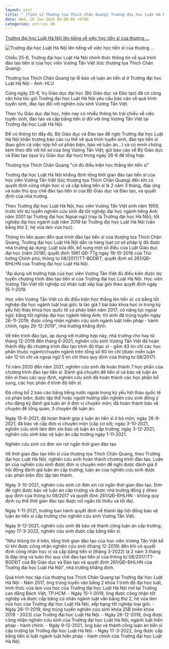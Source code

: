 ```yaml
---
layout: post
title: " [Tiến sĩ Thượng tọa Thích Chân Quang] Trường đại học Luật Hà Nội lên tiếng về việc học tiến sĩ của thượng ..."
date: Wed, 26 Jun 2024 08:00:00 +0700
categories: entries VN
---
```

[Trường đại học Luật Hà Nội lên tiếng về việc học tiến sĩ của thượng ...](https://tuoitre.vn/truong-dai-hoc-luat-ha-noi-len-tieng-ve-viec-hoc-tien-si-cua-thuong-toa-thich-chan-quang-20240625202603154.htm)

![Trường đại học Luật Hà Nội lên tiếng về việc học tiến sĩ của thượng ...](https://cdn1.tuoitre.vn/zoom/600_315/471584752817336320/2024/6/25/thay-thich-chan-quang-3-17193208136701327423708-23-0-287-505-crop-1719320831080872985017.jpeg)

Chiều 25-6, Trường đại học Luật Hà Nội chính thức thông tin về quá trình đào tạo tiến sĩ của học viên Vương Tấn Việt (tức thượng tọa Thích Chân Quang).

Thượng tọa Thích Chân Quang tại lễ bảo vệ luận án tiến sĩ ở Trường đại học Luật Hà Nội - Ảnh: HLU

Cùng ngày 25-6, Vụ Giáo dục đại học (Bộ Giáo dục và Đào tạo) đã có công văn hỏa tốc gửi Trường đại học Luật Hà Nội yêu cầu báo cáo về quá trình tuyển sinh, đào tạo đối với nghiên cứu sinh Vương Tấn Việt.

Theo Vụ Giáo dục đại học, hiện nay có nhiều thông tin trái chiều về việc tuyển sinh, đào tạo và cấp bằng tiến sĩ đối với ông Vương Tấn Việt tại Trường đại học Luật Hà Nội.

Để có thông tin đầy đủ, Bộ Giáo dục và Đào tạo đề nghị Trường đại học Luật Hà Nội khẩn trương báo cáo cụ thể về quá trình tuyển sinh, đào tạo tiến sĩ (bao gồm cả việc nộp hồ sơ phản biện, bảo vệ luận án...) và có minh chứng kèm theo đối với hồ sơ của ông Vương Tấn Việt; gửi báo cáo về Bộ Giáo dục và Đào tạo (qua Vụ Giáo dục đại học) trong ngày 26-6 để tổng hợp.

Thượng tọa Thích Chân Quang "có đủ điều kiện học thẳng lên tiến sĩ"

Trường đại học Luật Hà Nội khẳng định tổng thời gian đào tạo tiến sĩ của học viên Vương Tấn Việt (tức thượng tọa Thích Chân Quang) đến khi có quyết định công nhận học vị và cấp bằng tiến sĩ là 2 năm 3 tháng, đáp ứng và tuân thủ quy chế đào tạo tiến sĩ của Bộ Giáo dục và Đào tạo, và quyết định của nhà trường.

Theo Trường đại học Luật Hà Nội, học viên Vương Tấn Việt sinh năm 1959, trước khi dự tuyển nghiên cứu sinh đã tốt nghiệp đại học ngành tiếng Anh năm 2001 tại Trường đại học Ngoại ngữ (nay là Trường đại học Hà Nội); tốt nghiệp đại học ngành luật năm 2019 tại Trường đại học Luật Hà Nội (văn bằng thứ 2, hệ vừa làm vừa học).

Thông tin liên quan đến quá trình đào tạo tiến sĩ của thượng tọa Thích Chân Quang, Trường đại học Luật Hà Nội dẫn ra hàng loạt cơ sở pháp lý đã được nhà trường áp dụng: Luật sửa đổi, bổ sung một số điều của Luật Giáo dục đại học (năm 2018); quyết định 1981 QĐ-TTg ngày 18-10-2016 của Thủ tướng Chính phủ; thông tư 08/2017/TT-BGDĐT; quyết định số 261/QĐ-ĐHLHN của Trường đại học Luật Hà Nội.

"Áp dụng với trường hợp của học viên Vương Tấn Việt đủ điều kiện được dự tuyển chương trình đào tạo tiến sĩ của Trường đại học Luật Hà Nội. Học viên Vương Tấn Việt tốt nghiệp cử nhân luật xếp loại giỏi theo quyết định ngày 15-1-2019.

Học viên Vương Tấn Việt có đủ điều kiện học thẳng lên tiến sĩ: có bằng tốt nghiệp đại học ngành luật loại giỏi; là tác giả 1 bài báo khoa học in trong kỷ yếu hội thảo khoa học quốc tế có phản biện năm 2017; có năng lực ngoại ngữ: bằng tốt nghiệp đại học ngành tiếng Anh; thí sinh đã trúng tuyển ngày 26-11-2019; được công nhận nghiên cứu sinh ngành luật hiến pháp - hành chính, ngày 26-12-2019", nhà trường khẳng định.

Về tiến trình đào tạo, áp dụng với trường hợp này, nhà trường cho hay từ tháng 12-2019 đến tháng 6-2021, nghiên cứu sinh Vương Tấn Việt đã hoàn thành đầy đủ chương trình đào tạo trình độ thạc sĩ - gồm 43 tín chỉ các học phần thuộc ngành/chuyên ngành trên tổng số 60 tín chỉ (được miễn luận văn 12 tín chỉ và ngoại ngữ 5 tín chỉ theo quy định của thông tư 08/2017).

Từ năm 2020 đến năm 2021, nghiên cứu sinh đã hoàn thành 7 học phần của chương trình đào tạo tiến sĩ. Đánh giá chuyên đề tiến sĩ và bảo vệ luận án tiến sĩ theo các quy định, nghiên cứu sinh đã hoàn thành các học phần bổ sung, các học phần ở trình độ tiến sĩ.

Đã công bố 2 báo cáo bằng tiếng nước ngoài trong kỷ yếu hội thảo quốc tế có phản biện; được tập thể hoặc người hướng dẫn nghiên cứu sinh đồng ý cho đăng ký đánh giá luận án ở đơn vị chuyên môn; đã hoàn thành bảo vệ chuyên đề tổng quan, 3 chuyên đề luận án.

Ngày 15-6-2021, đã hoàn thành góp ý luận án tiến sĩ ở bộ môn; ngày 26-9-2021, đã bảo vệ cấp đơn vị chuyên môn (cấp cơ sở); ngày 3-10-2021, nghiên cứu sinh làm đơn xin bảo vệ luận án cấp trường; ngày 3-12-2021, nghiên cứu sinh bảo vệ luận án cấp trường ngày 1-11-2021.

Nghiên cứu sinh có đơn xin rút ngắn thời gian đào tạo

Về thời gian đào tạo tiến sĩ của thượng tọa Thích Chân Quang, theo Trường đại học Luật Hà Nội, nghiên cứu sinh hoàn thành chương trình đào tạo. Luận án của nghiên cứu sinh được đơn vị chuyên môn đề nghị được đánh giá ở hội đồng đánh giá luận án cấp trường; luận án của nghiên cứu sinh được các phản biện độc lập tán thành.

Ngày 3-10-2021, nghiên cứu sinh có đơn xin rút ngắn thời gian đào tạo. Đơn đề nghị được bảo vệ luận án cấp trường và được nhà trường đồng ý (theo quy định của thông tư 08/2017 và quyết định 261/QĐ-ĐHLHN - không quy định cụ thể thời gian đào tạo được rút ngắn tối thiểu và tối đa).

Ngày 1-11-2021, trường ban hành quyết định về thành lập hội đồng bảo vệ luận án tiến sĩ cấp trường cho nghiên cứu sinh Vương Tấn Việt.

Ngày 9-12-2021, nghiên cứu sinh đã bảo vệ thành công luận án cấp trường; ngày 17-3-2022, nghiên cứu sinh được cấp bằng tiến sĩ.

"Như thông tin ở trên, tổng thời gian đào tạo của học viên Vương Tấn Việt kể từ khi được công nhận nghiên cứu sinh (tháng 12-2019) đến khi có quyết định công nhận học vị và cấp bằng tiến sĩ (tháng 3-2022) là 2 năm 3 tháng là đáp ứng và tuân thủ quy chế đào tạo tiến sĩ của thông tư 08/2017/TT-BGDĐT của Bộ Giáo dục và Đào tạo và quyết định 261/QĐ-ĐHLHN của Trường đại học Luật Hà Nội", nhà trường khẳng định.

Quá trình học tập của thượng tọa Thích Chân Quang tại Trường đại học Luật Hà Nội - Năm 2017, ông trúng tuyển văn bằng 2 khóa 1 trình độ đại học luật, hình thức vừa làm vừa học của Trường đại học Luật Hà Nội mở tại Trường cao đẳng Bách Việt, TP.HCM. - Ngày 15-1-2019, ông được công nhận tốt nghiệp và được cấp bằng cử nhân ngành luật văn bằng thứ 2, hệ vừa làm vừa học của Trường đại học Luật Hà Nội, xếp hạng tốt nghiệp loại giỏi. - Ngày 26-11-2019, ông trúng tuyển nghiên cứu sinh khóa 25B (niên khóa 2019 - 2023) của Trường đại học Luật Hà Nội. - Ngày 26-12-2019, ông được công nhận nghiên cứu sinh của Trường đại học Luật Hà Nội, ngành luật hiến pháp - hành chính. - Ngày 9-12-2021, ông bảo vệ thành công luận án tiến sĩ cấp trường tại Trường đại học Luật Hà Nội. - Ngày 17-3-2022, ông được cấp bằng tiến sĩ luật ngành luật hiến pháp - hành chính của Trường đại học Luật Hà Nội.

